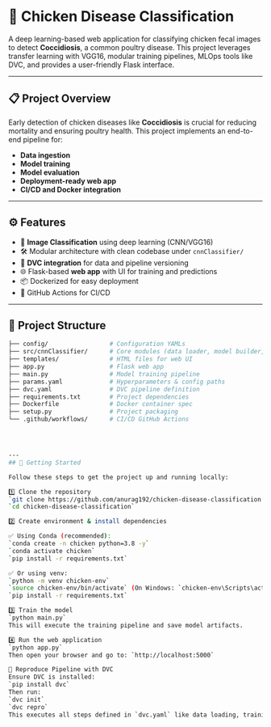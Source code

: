 # 🐔 Chicken Disease Classification

A deep learning-based web application for classifying chicken fecal images to detect **Coccidiosis**, a common poultry disease. This project leverages transfer learning with VGG16, modular training pipelines, MLOps tools like DVC, and provides a user-friendly Flask interface.

---

## 📋 Project Overview

Early detection of chicken diseases like **Coccidiosis** is crucial for reducing mortality and ensuring poultry health. This project implements an end-to-end pipeline for:

- **Data ingestion**
- **Model training**
- **Model evaluation**
- **Deployment-ready web app**
- **CI/CD and Docker integration**

---

## ⚙️ Features

- 🧠 **Image Classification** using deep learning (CNN/VGG16)
- 🛠️ Modular architecture with clean codebase under `cnnClassifier/`
- 🔁 **DVC integration** for data and pipeline versioning
- 🌐 Flask-based **web app** with UI for training and predictions
- 📦 Dockerized for easy deployment
- 🔄 GitHub Actions for CI/CD

---

## 📂 Project Structure

```bash
├── config/                 # Configuration YAMLs
├── src/cnnClassifier/      # Core modules (data loader, model builder, trainer, etc.)
├── templates/              # HTML files for web UI
├── app.py                  # Flask web app
├── main.py                 # Model training pipeline
├── params.yaml             # Hyperparameters & config paths
├── dvc.yaml                # DVC pipeline definition
├── requirements.txt        # Project dependencies
├── Dockerfile              # Docker container spec
├── setup.py                # Project packaging
└── .github/workflows/      # CI/CD GitHub Actions




---
## 🚀 Getting Started

Follow these steps to get the project up and running locally:

1️⃣ Clone the repository  
`git clone https://github.com/anurag192/chicken-disease-classification.git`  
`cd chicken-disease-classification`

2️⃣ Create environment & install dependencies  

✅ Using Conda (recommended):  
`conda create -n chicken python=3.8 -y`  
`conda activate chicken`  
`pip install -r requirements.txt`

✅ Or using venv:  
`python -m venv chicken-env`  
`source chicken-env/bin/activate` (On Windows: `chicken-env\Scripts\activate`)  
`pip install -r requirements.txt`

3️⃣ Train the model  
`python main.py`  
This will execute the training pipeline and save model artifacts.

4️⃣ Run the web application  
`python app.py`  
Then open your browser and go to: `http://localhost:5000`

🔄 Reproduce Pipeline with DVC  
Ensure DVC is installed:  
`pip install dvc`  
Then run:  
`dvc init`  
`dvc repro`  
This executes all steps defined in `dvc.yaml` like data loading, training, and evaluation.






